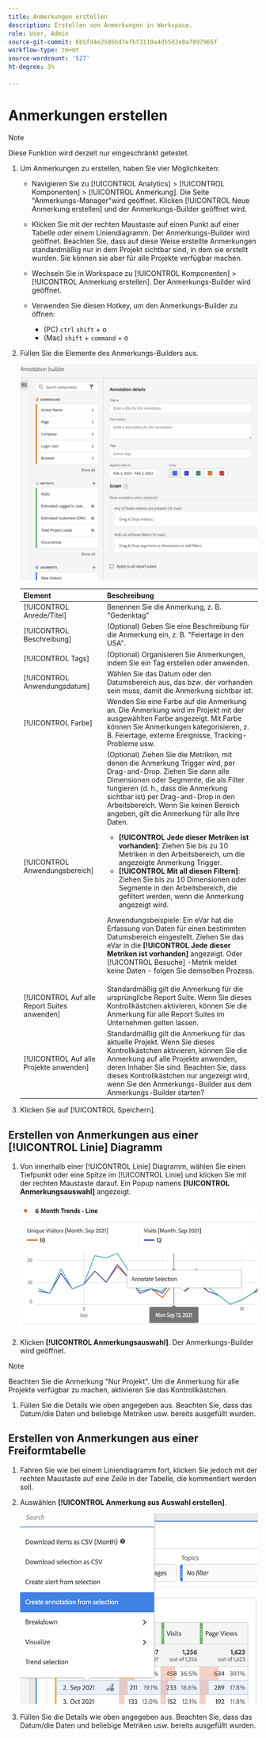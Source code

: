 ```yaml
---
title: Anmerkungen erstellen
description: Erstellen von Anmerkungen in Workspace.
role: User, Admin
source-git-commit: 6b5fd4e25056d7efbf3119a4d55d2e0a7897965f
workflow-type: tm+mt
source-wordcount: '527'
ht-degree: 3%

---
```



# Anmerkungen erstellen

>[!NOTE]
>
>Diese Funktion wird derzeit nur eingeschränkt getestet.

1. Um Anmerkungen zu erstellen, haben Sie vier Möglichkeiten:

   * Navigieren Sie zu [!UICONTROL Analytics] > [!UICONTROL Komponenten] > [!UICONTROL Anmerkung]. Die Seite &quot;Anmerkungs-Manager&quot;wird geöffnet. Klicken [!UICONTROL Neue Anmerkung erstellen] und der Anmerkungs-Builder geöffnet wird.

   * Klicken Sie mit der rechten Maustaste auf einen Punkt auf einer Tabelle oder einem Liniendiagramm. Der Anmerkungs-Builder wird geöffnet. Beachten Sie, dass auf diese Weise erstellte Anmerkungen standardmäßig nur in dem Projekt sichtbar sind, in dem sie erstellt wurden. Sie können sie aber für alle Projekte verfügbar machen.

   * Wechseln Sie in Workspace zu [!UICONTROL Komponenten] > [!UICONTROL Anmerkung erstellen]. Der Anmerkungs-Builder wird geöffnet.

   * Verwenden Sie diesen Hotkey, um den Anmerkungs-Builder zu öffnen:
      * (PC) `ctrl` `shift` + o
      * (Mac) `shift` + `command` + o

1. Füllen Sie die Elemente des Anmerkungs-Builders aus.

   ![](assets/ann-builder.png)

   | Element | Beschreibung |
   | --- | --- |
   | [!UICONTROL Anrede/Titel] | Benennen Sie die Anmerkung, z. B. &quot;Gedenktag&quot; |
   | [!UICONTROL Beschreibung] | (Optional) Geben Sie eine Beschreibung für die Anmerkung ein, z. B. &quot;Feiertage in den USA&quot;. |
   | [!UICONTROL Tags] | (Optional) Organisieren Sie Anmerkungen, indem Sie ein Tag erstellen oder anwenden. |
   | [!UICONTROL Anwendungsdatum] | Wählen Sie das Datum oder den Datumsbereich aus, das bzw. der vorhanden sein muss, damit die Anmerkung sichtbar ist. |
   | [!UICONTROL Farbe] | Wenden Sie eine Farbe auf die Anmerkung an. Die Anmerkung wird im Projekt mit der ausgewählten Farbe angezeigt. Mit Farbe können Sie Anmerkungen kategorisieren, z. B. Feiertage, externe Ereignisse, Tracking-Probleme usw. |
   | [!UICONTROL Anwendungsbereich] | (Optional) Ziehen Sie die Metriken, mit denen die Anmerkung Trigger wird, per Drag-and-Drop. Ziehen Sie dann alle Dimensionen oder Segmente, die als Filter fungieren (d. h., dass die Anmerkung sichtbar ist) per Drag-and-Drop in den Arbeitsbereich. Wenn Sie keinen Bereich angeben, gilt die Anmerkung für alle Ihre Daten.<ul><li>**[!UICONTROL Jede dieser Metriken ist vorhanden]**: Ziehen Sie bis zu 10 Metriken in den Arbeitsbereich, um die angezeigte Anmerkung Trigger.</li><li>**[!UICONTROL Mit all diesen Filtern]**: Ziehen Sie bis zu 10 Dimensionen oder Segmente in den Arbeitsbereich, die gefiltert werden, wenn die Anmerkung angezeigt wird.</li></ul><p>Anwendungsbeispiele: Ein eVar hat die Erfassung von Daten für einen bestimmten Datumsbereich eingestellt. Ziehen Sie das eVar in die **[!UICONTROL Jede dieser Metriken ist vorhanden]** angezeigt. Oder [!UICONTROL Besuche] -Metrik meldet keine Daten - folgen Sie demselben Prozess. |
   | [!UICONTROL Auf alle Report Suites anwenden] | Standardmäßig gilt die Anmerkung für die ursprüngliche Report Suite. Wenn Sie dieses Kontrollkästchen aktivieren, können Sie die Anmerkung für alle Report Suites im Unternehmen gelten lassen. |
   | [!UICONTROL Auf alle Projekte anwenden] | Standardmäßig gilt die Anmerkung für das aktuelle Projekt. Wenn Sie dieses Kontrollkästchen aktivieren, können Sie die Anmerkung auf alle Projekte anwenden, deren Inhaber Sie sind. Beachten Sie, dass dieses Kontrollkästchen nur angezeigt wird, wenn Sie den Anmerkungs-Builder aus dem Anmerkungs-Builder starten? |

1. Klicken Sie auf [!UICONTROL Speichern].

## Erstellen von Anmerkungen aus einer [!UICONTROL Linie] Diagramm

1. Von innerhalb einer [!UICONTROL Linie] Diagramm, wählen Sie einen Tiefpunkt oder eine Spitze im [!UICONTROL Linie] und klicken Sie mit der rechten Maustaste darauf. Ein Popup namens **[!UICONTROL Anmerkungsauswahl]** angezeigt.

   ![](assets/annotate-line.png)

1. Klicken **[!UICONTROL Anmerkungsauswahl]**. Der Anmerkungs-Builder wird geöffnet.

>[!NOTE]
>
>Beachten Sie die Anmerkung &quot;Nur Projekt&quot;. Um die Anmerkung für alle Projekte verfügbar zu machen, aktivieren Sie das Kontrollkästchen.

1. Füllen Sie die Details wie oben angegeben aus. Beachten Sie, dass das Datum/die Daten und beliebige Metriken usw. bereits ausgefüllt wurden.

## Erstellen von Anmerkungen aus einer Freiformtabelle

1. Fahren Sie wie bei einem Liniendiagramm fort, klicken Sie jedoch mit der rechten Maustaste auf eine Zeile in der Tabelle, die kommentiert werden soll.

1. Auswählen **[!UICONTROL Anmerkung aus Auswahl erstellen]**.

   ![](assets/annotate-table.png)

1. Füllen Sie die Details wie oben angegeben aus. Beachten Sie, dass das Datum/die Daten und beliebige Metriken usw. bereits ausgefüllt wurden.


